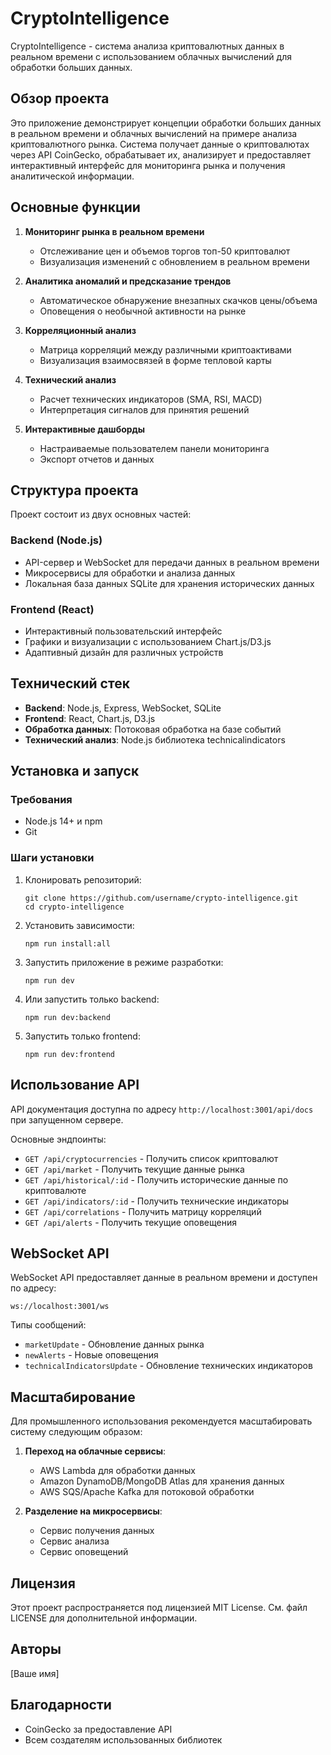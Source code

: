 # CryptoIntelligence

CryptoIntelligence - система анализа криптовалютных данных в реальном времени с использованием облачных вычислений для обработки больших данных.

## Обзор проекта

Это приложение демонстрирует концепции обработки больших данных в реальном времени и облачных вычислений на примере анализа криптовалютного рынка. Система получает данные о криптовалютах через API CoinGecko, обрабатывает их, анализирует и предоставляет интерактивный интерфейс для мониторинга рынка и получения аналитической информации.

## Основные функции

1. **Мониторинг рынка в реальном времени**
   - Отслеживание цен и объемов торгов топ-50 криптовалют
   - Визуализация изменений с обновлением в реальном времени

2. **Аналитика аномалий и предсказание трендов**
   - Автоматическое обнаружение внезапных скачков цены/объема
   - Оповещения о необычной активности на рынке

3. **Корреляционный анализ**
   - Матрица корреляций между различными криптоактивами
   - Визуализация взаимосвязей в форме тепловой карты

4. **Технический анализ**
   - Расчет технических индикаторов (SMA, RSI, MACD)
   - Интерпретация сигналов для принятия решений

5. **Интерактивные дашборды**
   - Настраиваемые пользователем панели мониторинга
   - Экспорт отчетов и данных

## Структура проекта

Проект состоит из двух основных частей:

### Backend (Node.js)

- API-сервер и WebSocket для передачи данных в реальном времени
- Микросервисы для обработки и анализа данных
- Локальная база данных SQLite для хранения исторических данных

### Frontend (React)

- Интерактивный пользовательский интерфейс
- Графики и визуализации с использованием Chart.js/D3.js
- Адаптивный дизайн для различных устройств

## Технический стек

- **Backend**: Node.js, Express, WebSocket, SQLite
- **Frontend**: React, Chart.js, D3.js
- **Обработка данных**: Потоковая обработка на базе событий
- **Технический анализ**: Node.js библиотека technicalindicators

## Установка и запуск

### Требования

- Node.js 14+ и npm
- Git

### Шаги установки

1. Клонировать репозиторий:
   ```
   git clone https://github.com/username/crypto-intelligence.git
   cd crypto-intelligence
   ```

2. Установить зависимости:
   ```
   npm run install:all
   ```

3. Запустить приложение в режиме разработки:
   ```
   npm run dev
   ```

4. Или запустить только backend:
   ```
   npm run dev:backend
   ```

5. Запустить только frontend:
   ```
   npm run dev:frontend
   ```

## Использование API

API документация доступна по адресу `http://localhost:3001/api/docs` при запущенном сервере.

Основные эндпоинты:

- `GET /api/cryptocurrencies` - Получить список криптовалют
- `GET /api/market` - Получить текущие данные рынка
- `GET /api/historical/:id` - Получить исторические данные по криптовалюте
- `GET /api/indicators/:id` - Получить технические индикаторы
- `GET /api/correlations` - Получить матрицу корреляций
- `GET /api/alerts` - Получить текущие оповещения

## WebSocket API

WebSocket API предоставляет данные в реальном времени и доступен по адресу:
```
ws://localhost:3001/ws
```

Типы сообщений:
- `marketUpdate` - Обновление данных рынка
- `newAlerts` - Новые оповещения
- `technicalIndicatorsUpdate` - Обновление технических индикаторов

## Масштабирование

Для промышленного использования рекомендуется масштабировать систему следующим образом:

1. **Переход на облачные сервисы**:
   - AWS Lambda для обработки данных
   - Amazon DynamoDB/MongoDB Atlas для хранения данных
   - AWS SQS/Apache Kafka для потоковой обработки

2. **Разделение на микросервисы**:
   - Сервис получения данных
   - Сервис анализа
   - Сервис оповещений

## Лицензия

Этот проект распространяется под лицензией MIT License. См. файл LICENSE для дополнительной информации.

## Авторы

[Ваше имя]

## Благодарности

- CoinGecko за предоставление API
- Всем создателям использованных библиотек